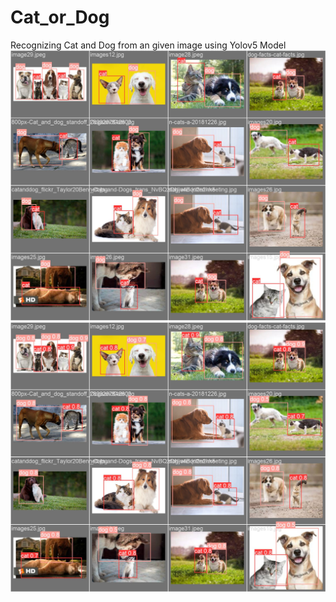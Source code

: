 # Cat_or_Dog
Recognizing Cat and Dog from an given image using Yolov5 Model
<img src="val_batch0_labels.jpg" width=""/>
<img src="val_batch0_pred.jpg" width=""/>
